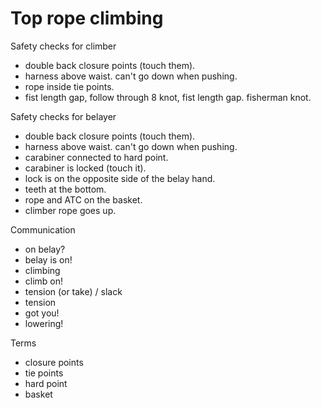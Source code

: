 # Top rope climbing

Safety checks for climber
* double back closure points (touch them).
* harness above waist. can't go down when pushing.
* rope inside tie points.
* fist length gap, follow through 8 knot, fist length gap. fisherman knot.

Safety checks for belayer
* double back closure points (touch them).
* harness above waist. can't go down when pushing.
* carabiner connected to hard point.
* carabiner is locked (touch it).
* lock is on the opposite side of the belay hand.
* teeth at the bottom.
* rope and ATC on the basket.
* climber rope goes up.

Communication
*  on belay?
* belay is on!
* climbing
* climb on!
* tension (or take) / slack
* tension
* got you!
* lowering!

Terms
* closure points
* tie points
* hard point
* basket

